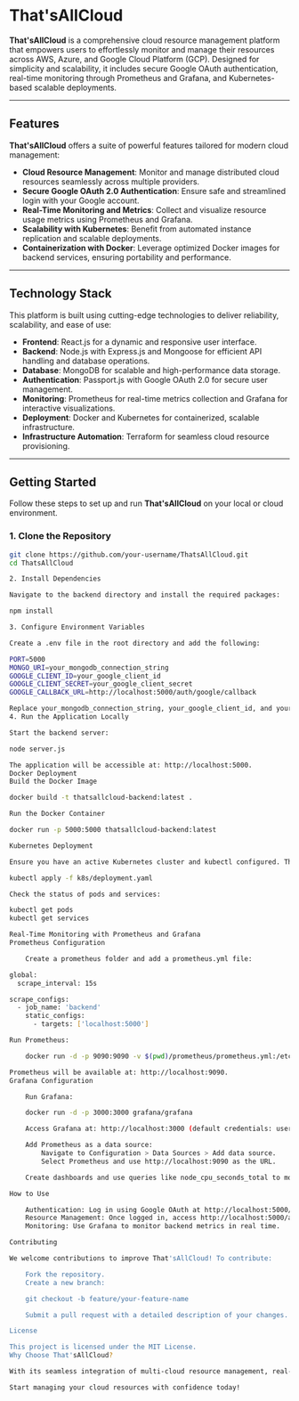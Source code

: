 # That'sAllCloud

**That'sAllCloud** is a comprehensive cloud resource management platform that empowers users to effortlessly monitor and manage their resources across AWS, Azure, and Google Cloud Platform (GCP). Designed for simplicity and scalability, it includes secure Google OAuth authentication, real-time monitoring through Prometheus and Grafana, and Kubernetes-based scalable deployments.

---

## Features

**That'sAllCloud** offers a suite of powerful features tailored for modern cloud management:

- **Cloud Resource Management**: Monitor and manage distributed cloud resources seamlessly across multiple providers.
- **Secure Google OAuth 2.0 Authentication**: Ensure safe and streamlined login with your Google account.
- **Real-Time Monitoring and Metrics**: Collect and visualize resource usage metrics using Prometheus and Grafana.
- **Scalability with Kubernetes**: Benefit from automated instance replication and scalable deployments.
- **Containerization with Docker**: Leverage optimized Docker images for backend services, ensuring portability and performance.

---

## Technology Stack

This platform is built using cutting-edge technologies to deliver reliability, scalability, and ease of use:

- **Frontend**: React.js for a dynamic and responsive user interface.
- **Backend**: Node.js with Express.js and Mongoose for efficient API handling and database operations.
- **Database**: MongoDB for scalable and high-performance data storage.
- **Authentication**: Passport.js with Google OAuth 2.0 for secure user management.
- **Monitoring**: Prometheus for real-time metrics collection and Grafana for interactive visualizations.
- **Deployment**: Docker and Kubernetes for containerized, scalable infrastructure.
- **Infrastructure Automation**: Terraform for seamless cloud resource provisioning.

---

## Getting Started

Follow these steps to set up and run **That'sAllCloud** on your local or cloud environment.

### 1. Clone the Repository
```bash
git clone https://github.com/your-username/ThatsAllCloud.git
cd ThatsAllCloud

2. Install Dependencies

Navigate to the backend directory and install the required packages:

npm install

3. Configure Environment Variables

Create a .env file in the root directory and add the following:

PORT=5000
MONGO_URI=your_mongodb_connection_string
GOOGLE_CLIENT_ID=your_google_client_id
GOOGLE_CLIENT_SECRET=your_google_client_secret
GOOGLE_CALLBACK_URL=http://localhost:5000/auth/google/callback

Replace your_mongodb_connection_string, your_google_client_id, and your_google_client_secret with your credentials.
4. Run the Application Locally

Start the backend server:

node server.js

The application will be accessible at: http://localhost:5000.
Docker Deployment
Build the Docker Image

docker build -t thatsallcloud-backend:latest .

Run the Docker Container

docker run -p 5000:5000 thatsallcloud-backend:latest

Kubernetes Deployment

Ensure you have an active Kubernetes cluster and kubectl configured. Then apply the configuration files:

kubectl apply -f k8s/deployment.yaml

Check the status of pods and services:

kubectl get pods
kubectl get services

Real-Time Monitoring with Prometheus and Grafana
Prometheus Configuration

    Create a prometheus folder and add a prometheus.yml file:

global:
  scrape_interval: 15s

scrape_configs:
  - job_name: 'backend'
    static_configs:
      - targets: ['localhost:5000']

Run Prometheus:

    docker run -d -p 9090:9090 -v $(pwd)/prometheus/prometheus.yml:/etc/prometheus/prometheus.yml prom/prometheus

Prometheus will be available at: http://localhost:9090.
Grafana Configuration

    Run Grafana:

    docker run -d -p 3000:3000 grafana/grafana

    Access Grafana at: http://localhost:3000 (default credentials: username admin, password admin).

    Add Prometheus as a data source:
        Navigate to Configuration > Data Sources > Add data source.
        Select Prometheus and use http://localhost:9090 as the URL.

    Create dashboards and use queries like node_cpu_seconds_total to monitor metrics.

How to Use

    Authentication: Log in using Google OAuth at http://localhost:5000/auth/google.
    Resource Management: Once logged in, access http://localhost:5000/api/resources to view and manage cloud resources.
    Monitoring: Use Grafana to monitor backend metrics in real time.

Contributing

We welcome contributions to improve That'sAllCloud! To contribute:

    Fork the repository.
    Create a new branch:

    git checkout -b feature/your-feature-name

    Submit a pull request with a detailed description of your changes.

License

This project is licensed under the MIT License.
Why Choose That'sAllCloud?

With its seamless integration of multi-cloud resource management, real-time monitoring, and scalable infrastructure, That'sAllCloud simplifies cloud operations for teams and enterprises. Whether you're optimizing costs, improving resource visibility, or scaling your operations, this platform provides the tools you need to succeed in today’s dynamic cloud ecosystem.

Start managing your cloud resources with confidence today!
